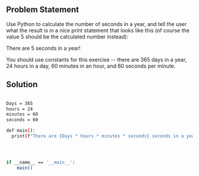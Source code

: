## Problem Statement

Use Python to calculate the number of seconds in a year, and tell the user what the result is in a nice print statement that looks like this (of course the value 5 should be the calculated number instead):

There are 5 seconds in a year!

You should use constants for this exercise -- there are 365 days in a year, 24 hours in a day, 60 minutes in an hour, and 60 seconds per minute.

## Solution

```bash

Days = 365
hours = 24
minutes = 60
seconds = 60

def main():
  print(f"There are {Days * hours * minutes * seconds} seconds in a year!")




if __name__ == '__main__':
    main()
```
